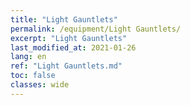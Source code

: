 ```yaml
---
title: "Light Gauntlets"
permalink: /equipment/Light Gauntlets/
excerpt: "Light Gauntlets"
last_modified_at: 2021-01-26
lang: en
ref: "Light Gauntlets.md"
toc: false
classes: wide
---
```


